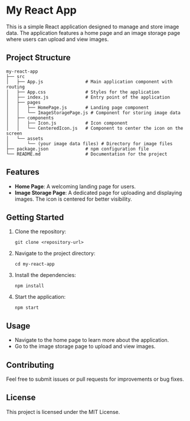 # My React App

This is a simple React application designed to manage and store image data. The application features a home page and an image storage page where users can upload and view images.

## Project Structure

```
my-react-app
├── src
│   ├── App.js                # Main application component with routing
│   ├── App.css               # Styles for the application
│   ├── index.js              # Entry point of the application
│   ├── pages
│   │   ├── HomePage.js       # Landing page component
│   │   └── ImageStoragePage.js # Component for storing image data
│   ├── components
│   │   ├── Icon.js           # Icon component
│   │   └── CenteredIcon.js   # Component to center the icon on the screen
│   └── assets
│       └── (your image data files) # Directory for image files
├── package.json              # npm configuration file
└── README.md                 # Documentation for the project
```

## Features

- **Home Page**: A welcoming landing page for users.
- **Image Storage Page**: A dedicated page for uploading and displaying images. The icon is centered for better visibility.

## Getting Started

1. Clone the repository:
   ```
   git clone <repository-url>
   ```

2. Navigate to the project directory:
   ```
   cd my-react-app
   ```

3. Install the dependencies:
   ```
   npm install
   ```

4. Start the application:
   ```
   npm start
   ```

## Usage

- Navigate to the home page to learn more about the application.
- Go to the image storage page to upload and view images.

## Contributing

Feel free to submit issues or pull requests for improvements or bug fixes. 

## License

This project is licensed under the MIT License.